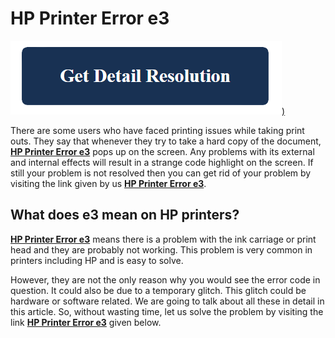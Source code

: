# HP Printer Error e3

[![HP Printer Error e3](get-detail.png))](https://computersolve.com/hp-printer-error-e3/)

There are some users who have faced printing issues while taking print outs. They say that whenever they try to take a hard copy of the document, **[HP Printer Error e3](https://github.com/err0rcodee/hp.printer.error.e3)** pops up on the screen. Any problems with its external and internal effects will result in a strange code highlight on the screen. If still your problem is not resolved then you can get rid of your problem by visiting the link given by us **[HP Printer Error e3](https://github.com/err0rcodee/hp.printer.error.e3)**.

## What does e3 mean on HP printers?

**[HP Printer Error e3](https://github.com/err0rcodee/hp.printer.error.e3)** means there is a problem with the ink carriage or print head and they are probably not working. This problem is very common in printers including HP and is easy to solve.

However, they are not the only reason why you would see the error code in question. It could also be due to a temporary glitch. This glitch could be hardware or software related. We are going to talk about all these in detail in this article. So, without wasting time, let us solve the problem by visiting the link **[HP Printer Error e3](https://github.com/err0rcodee/hp.printer.error.e3)**  given below.
